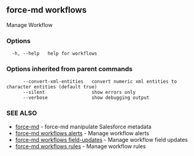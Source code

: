 ## force-md workflows

Manage Workflow

### Options

```
  -h, --help   help for workflows
```

### Options inherited from parent commands

```
      --convert-xml-entities   convert numeric xml entities to character entities (default true)
      --silent                 show errors only
      --verbose                show debugging output
```

### SEE ALSO

* [force-md](force-md.md)	 - force-md manipulate Salesforce metadata
* [force-md workflows alerts](force-md_workflows_alerts.md)	 - Manage workflow alerts
* [force-md workflows field-updates](force-md_workflows_field-updates.md)	 - Manage workflow field updates
* [force-md workflows rules](force-md_workflows_rules.md)	 - Manage workflow rules

